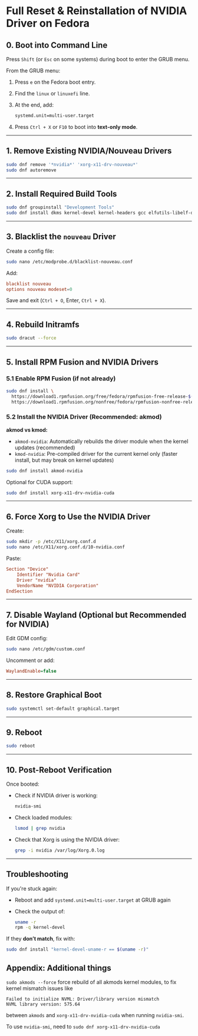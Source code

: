 # Full Reset & Reinstallation of NVIDIA Driver on Fedora

## 0. Boot into Command Line

Press `Shift` (or `Esc` on some systems) during boot to enter the GRUB menu.

From the GRUB menu:

1. Press `e` on the Fedora boot entry.

2. Find the `linux` or `linuxefi` line.

3. At the end, add:

   ```bash
   systemd.unit=multi-user.target
   ```

4. Press `Ctrl + X` or `F10` to boot into **text-only mode**.

---

## 1. Remove Existing NVIDIA/Nouveau Drivers

```bash
sudo dnf remove '*nvidia*' 'xorg-x11-drv-nouveau*'
sudo dnf autoremove
```

---

## 2. Install Required Build Tools

```bash
sudo dnf groupinstall "Development Tools"
sudo dnf install dkms kernel-devel kernel-headers gcc elfutils-libelf-devel
```

---

## 3. Blacklist the `nouveau` Driver

Create a config file:

```bash
sudo nano /etc/modprobe.d/blacklist-nouveau.conf
```

Add:

```conf
blacklist nouveau
options nouveau modeset=0
```

Save and exit (`Ctrl + O`, Enter, `Ctrl + X`).

---

## 4. Rebuild Initramfs

```bash
sudo dracut --force
```

---

## 5. Install RPM Fusion and NVIDIA Drivers

### 5.1 Enable RPM Fusion (if not already)

```bash
sudo dnf install \
  https://download1.rpmfusion.org/free/fedora/rpmfusion-free-release-$(rpm -E %fedora).noarch.rpm \
  https://download1.rpmfusion.org/nonfree/fedora/rpmfusion-nonfree-release-$(rpm -E %fedora).noarch.rpm
```

### 5.2 Install the NVIDIA Driver (Recommended: akmod)

**akmod vs kmod:**

- `akmod-nvidia`: Automatically rebuilds the driver module when the kernel updates (recommended)
- `kmod-nvidia`: Pre-compiled driver for the current kernel only (faster install, but may break on kernel updates)

```bash
sudo dnf install akmod-nvidia
```

Optional for CUDA support:

```bash
sudo dnf install xorg-x11-drv-nvidia-cuda
```

---

## 6. Force Xorg to Use the NVIDIA Driver

Create:

```bash
sudo mkdir -p /etc/X11/xorg.conf.d
sudo nano /etc/X11/xorg.conf.d/10-nvidia.conf
```

Paste:

```conf
Section "Device"
    Identifier "Nvidia Card"
    Driver "nvidia"
    VendorName "NVIDIA Corporation"
EndSection
```

---

## 7. Disable Wayland (Optional but Recommended for NVIDIA)

Edit GDM config:

```bash
sudo nano /etc/gdm/custom.conf
```

Uncomment or add:

```ini
WaylandEnable=false
```

---

## 8. Restore Graphical Boot

```bash
sudo systemctl set-default graphical.target
```

---

## 9. Reboot

```bash
sudo reboot
```

---

## 10. Post-Reboot Verification

Once booted:

- Check if NVIDIA driver is working:

  ```bash
  nvidia-smi
  ```

- Check loaded modules:

  ```bash
  lsmod | grep nvidia
  ```

- Check that Xorg is using the NVIDIA driver:

  ```bash
  grep -i nvidia /var/log/Xorg.0.log
  ```

---

## Troubleshooting

If you're stuck again:

- Reboot and add `systemd.unit=multi-user.target` at GRUB again
- Check the output of:

  ```bash
  uname -r
  rpm -q kernel-devel
  ```

If they **don’t match**, fix with:

```bash
sudo dnf install "kernel-devel-uname-r == $(uname -r)"
```

## Appendix: Additional things

`sudo akmods --force` force rebuild of all akmods kernel modules, to fix kernel mismatch issues like

```log
Failed to initialize NVML: Driver/library version mismatch
NVML library version: 575.64
```

between `akmods` and `xorg-x11-drv-nvidia-cuda` when running `nvidia-smi`.

To use `nvidia-smi`, need to `sudo dnf xorg-x11-drv-nvidia-cuda`
